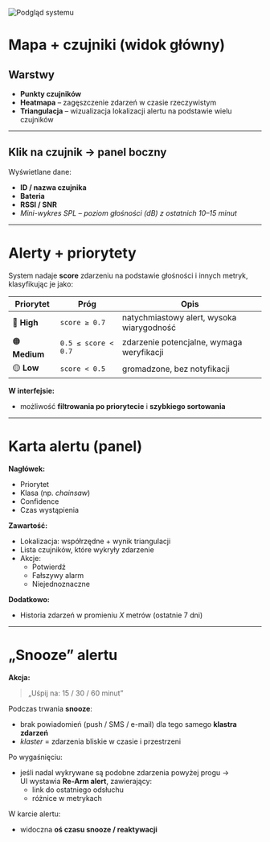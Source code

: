 ![Podgląd systemu](mapa.png)

# Mapa + czujniki (widok główny)

## Warstwy
- **Punkty czujników** 
- **Heatmapa** – zagęszczenie zdarzeń w czasie rzeczywistym  
- **Triangulacja** – wizualizacja lokalizacji alertu na podstawie wielu czujników  

---

## Klik na czujnik → panel boczny
Wyświetlane dane:
- **ID / nazwa czujnika**
- **Bateria**
- **RSSI / SNR**
- *Mini-wykres SPL – poziom głośności (dB) z ostatnich 10–15 minut*  

---

# Alerty + priorytety

System nadaje **score** zdarzeniu na podstawie głośności i innych metryk, klasyfikując je jako:

| Priorytet | Próg | Opis |
|------------|------|------|
| 🔴 **High** | `score ≥ 0.7` | natychmiastowy alert, wysoka wiarygodność |
| 🟠 **Medium** | `0.5 ≤ score < 0.7` | zdarzenie potencjalne, wymaga weryfikacji |
| 🟡 **Low** | `score < 0.5` | gromadzone, bez notyfikacji |

**W interfejsie:**

- możliwość **filtrowania po priorytecie** i **szybkiego sortowania**

---

# Karta alertu (panel)

**Nagłówek:**  
- Priorytet  
- Klasa (np. *chainsaw*)  
- Confidence  
- Czas wystąpienia  

**Zawartość:**
- Lokalizacja: współrzędne + wynik triangulacji  
- Lista czujników, które wykryły zdarzenie  
- Akcje:
  - Potwierdź  
  - Fałszywy alarm  
  - Niejednoznaczne  

**Dodatkowo:**
- Historia zdarzeń w promieniu *X* metrów (ostatnie 7 dni)  

---

# „Snooze” alertu

**Akcja:**  
> „Uśpij na: 15 / 30 / 60 minut”

Podczas trwania **snooze**:
- brak powiadomień (push / SMS / e-mail) dla tego samego **klastra zdarzeń**  
- *klaster* = zdarzenia bliskie w czasie i przestrzeni  

Po wygaśnięciu:
- jeśli nadal wykrywane są podobne zdarzenia powyżej progu →  
  UI wystawia **Re-Arm alert**, zawierający:
  - link do ostatniego odsłuchu  
  - różnice w metrykach  

W karcie alertu:
- widoczna **oś czasu snooze / reaktywacji**
